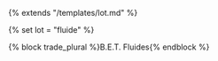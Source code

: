 {% extends "/templates/lot.md" %}

{% set lot = "fluide" %}

{% block trade_plural %}B.E.T. Fluides{% endblock %}